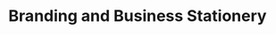 ---
layout: child_layout/works/branding_and_business_stationery
title: Branding and Business Stationery
permalink: /works/branding-and-business-stationery/
categories: [graphic design]
hero:
hero_title:
hero_classes:
theme: theme-light
logo: /assets/img/content/branding/logo-type--dark.svg
breadcrumbs: 'auto'
lead: |
  Lorem ipsum dolor sit amet, consectetur adipisicing elit, sed do eiusmod
---